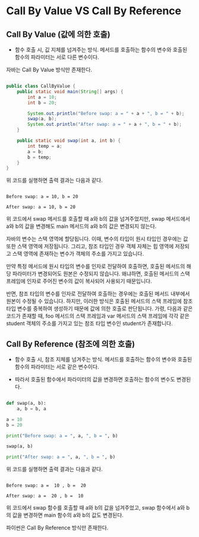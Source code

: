 # Call By Value VS Call By Reference

## Call By Value (값에 의한 호출)

- 함수 호출 시, 깂 지체를 넘겨주는 방식. 메서드를 호출하는 함수의 변수와 호출된 함수의 파라미터는 서로 다른 변수이다.

자바는 Call By Value 방식만 존재한다.

```java

public class CallByValue {
    public static void main(String[] args) {
        int a = 10;
        int b = 20;

        System.out.println("Before swap: a = " + a + ", b = " + b);
        swap(a, b);
        System.out.println("After swap: a = " + a + ", b = " + b);
    }

    public static void swap(int a, int b) {
        int temp = a;
        a = b;
        b = temp;
    }
}
```

위 코드를 실행하면 출력 결과는 다음과 같다.

```

Before swap: a = 10, b = 20

After swap: a = 10, b = 20

```

위 코드에서 swap 메서드를 호출할 때 a와 b의 값을 넘겨주었지만, swap 메서드에서 a와 b의 값을 변경해도 main 메서드의 a와 b의 값은 변경되지 않는다.

자바의 변수는 스택 영역에 할당됩니다. 이때, 변수의 타입이 원시 타입인 경우에는 값 또한 스택 영역에 저장됩니다. 그리고, 참조 타입인 경우 객체 자체는 힙 영역에 저장되고 스택 영역에 존재하는 변수가 객체의 주소를 가지고 있습니다.

만약 특정 메서드에 원시 타입의 변수를 인자로 전달하여 호출하면, 호출된 메서드의 해당 파라미터가 변경되어도 원본은 수정되지 않습니다. 왜냐하면, 호출된 메서드의 스택 프레임에 인자로 주어진 변수의 값이 복사되어 사용되기 때문입니다.

반면, 참조 타입의 변수를 인자로 전달하여 호출하는 경우에는 호출된 메서드 내부에서 원본이 수정될 수 있습니다. 하지만, 이러한 방식은 호출된 메서드의 스택 프레임에 참조 타입 변수를 중복하여 생성하기 때문에 값에 의한 호출로 판단됩니다. 가령, 다음과 같은 코드가 존재할 때, foo 메서드의 스택 프레임과 var 메서드의 스택 프레임에 각각 같은 student 객체의 주소를 가지고 있는 참조 타입 변수인 student가 존재합니다.





## Call By Reference (참조에 의한 호출)

- 함수 호출 시, 참조 지체를 넘겨주는 방식. 메서드를 호출하는 함수의 변수와 호출된 함수의 파라미터는 서로 같은 변수이다.

- 따라서 호출된 함수에서 파라미터의 값을 변경하면 호출하는 함수의 변수도 변경된다.

```python

def swap(a, b):
    a, b = b, a

a = 10
b = 20

print("Before swap: a = ", a, ", b = ", b)

swap(a, b)

print("After swap: a = ", a, ", b = ", b)

```

위 코드를 실행하면 출력 결과는 다음과 같다.

```

Before swap: a =  10 , b =  20

After swap: a =  20 , b =  10

```

위 코드에서 swap 함수를 호출할 때 a와 b의 값을 넘겨주었고, swap 함수에서 a와 b의 값을 변경하면 main 함수의 a와 b의 값도 변경된다.

파이썬은 Call By Reference 방식만 존재한다.
